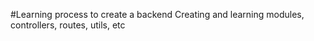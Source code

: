 #Learning process to create a backend
Creating and learning modules, controllers, routes, utils, etc
